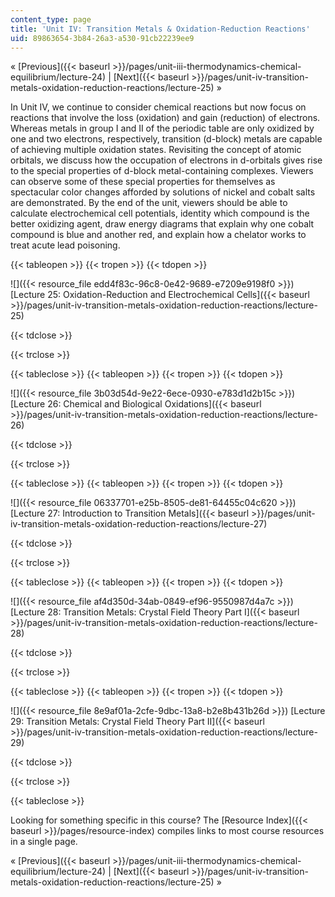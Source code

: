 ```yaml
---
content_type: page
title: 'Unit IV: Transition Metals & Oxidation-Reduction Reactions'
uid: 89863654-3b84-26a3-a530-91cb22239ee9
---
```


« [Previous]({{< baseurl >}}/pages/unit-iii-thermodynamics-chemical-equilibrium/lecture-24) | [Next]({{< baseurl >}}/pages/unit-iv-transition-metals-oxidation-reduction-reactions/lecture-25) »

In Unit IV, we continue to consider chemical reactions but now focus on reactions that involve the loss (oxidation) and gain (reduction) of electrons. Whereas metals in group I and II of the periodic table are only oxidized by one and two electrons, respectively, transition (d-block) metals are capable of achieving multiple oxidation states. Revisiting the concept of atomic orbitals, we discuss how the occupation of electrons in d-orbitals gives rise to the special properties of d-block metal-containing complexes. Viewers can observe some of these special properties for themselves as spectacular color changes afforded by solutions of nickel and cobalt salts are demonstrated. By the end of the unit, viewers should be able to calculate electrochemical cell potentials, identity which compound is the better oxidizing agent, draw energy diagrams that explain why one cobalt compound is blue and another red, and explain how a chelator works to treat acute lead poisoning.

{{< tableopen >}}
{{< tropen >}}
{{< tdopen >}}


![]({{< resource_file edd4f83c-96c8-0e42-9689-e7209e9198f0 >}}) [Lecture 25: Oxidation-Reduction and Electrochemical Cells]({{< baseurl >}}/pages/unit-iv-transition-metals-oxidation-reduction-reactions/lecture-25)


{{< tdclose >}}

{{< trclose >}}

{{< tableclose >}}
{{< tableopen >}}
{{< tropen >}}
{{< tdopen >}}


![]({{< resource_file 3b03d54d-9e22-6ece-0930-e783d1d2b15c >}}) [Lecture 26: Chemical and Biological Oxidations]({{< baseurl >}}/pages/unit-iv-transition-metals-oxidation-reduction-reactions/lecture-26)


{{< tdclose >}}

{{< trclose >}}

{{< tableclose >}}
{{< tableopen >}}
{{< tropen >}}
{{< tdopen >}}


![]({{< resource_file 06337701-e25b-8505-de81-64455c04c620 >}}) [Lecture 27: Introduction to Transition Metals]({{< baseurl >}}/pages/unit-iv-transition-metals-oxidation-reduction-reactions/lecture-27)


{{< tdclose >}}

{{< trclose >}}

{{< tableclose >}}
{{< tableopen >}}
{{< tropen >}}
{{< tdopen >}}


![]({{< resource_file af4d350d-34ab-0849-ef96-9550987d4a7c >}}) [Lecture 28: Transition Metals: Crystal Field Theory Part I]({{< baseurl >}}/pages/unit-iv-transition-metals-oxidation-reduction-reactions/lecture-28)


{{< tdclose >}}

{{< trclose >}}

{{< tableclose >}}
{{< tableopen >}}
{{< tropen >}}
{{< tdopen >}}


![]({{< resource_file 8e9af01a-2cfe-9dbc-13a8-b2e8b431b26d >}}) [Lecture 29: Transition Metals: Crystal Field Theory Part II]({{< baseurl >}}/pages/unit-iv-transition-metals-oxidation-reduction-reactions/lecture-29)


{{< tdclose >}}

{{< trclose >}}

{{< tableclose >}}

Looking for something specific in this course? The [Resource Index]({{< baseurl >}}/pages/resource-index) compiles links to most course resources in a single page.

« [Previous]({{< baseurl >}}/pages/unit-iii-thermodynamics-chemical-equilibrium/lecture-24) | [Next]({{< baseurl >}}/pages/unit-iv-transition-metals-oxidation-reduction-reactions/lecture-25) »